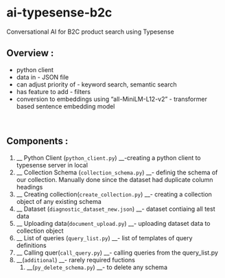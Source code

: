 # ai-typesense-b2c
Conversational AI for B2C product search using Typesense

## Overview :
* python client
* data in - JSON file
* can adjust priority of - keyword search, semantic search 
* has feature to add - filters
* conversion to embeddings using “all-MiniLM-L12-v2” - transformer based sentence embedding model
<br/>

## Components :
1. __ Python Client (`python_client.py`) __-creating a python client to typesense server in local
3. __ Collection Schema (`collection_schema.py`) __- definig the schema of our collection. Manually done since the dataset had duplicate column headings
4. __ Creating collection(`create_collection.py`) __- creating a collection object of any existing schema
5. __ Dataset (`diagnostic_dataset_new.json`) __- dataset contiaing all test data
6. __ Uploading data(`document_upload.py`) __- uploading dataset data to collection object
7. __ List of queries (`query_list.py`) __- list of templates of query definitions
8. __ Calling quer(`call_query.py`) __- calling queries from the query_list.py
9. __(`additional`) __- rarely required fuctions
      1. __(`py_delete_schema.py`) __- to delete any schema
 

